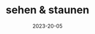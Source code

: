 ---
title: sehen & staunen
date: 2023-20-05

type: landing

sections:
  - block: markdown
    content:
      title:
      subtitle:
      text: |-
        <section>
        <img src="https://unsplash.it/700/600?image=634" alt="Forest"/>
        <img src="https://unsplash.it/700/300?image=455" alt="Hiking"/>
        <img src="https://unsplash.it/1500/700?image=629" alt="Italy"/>
        <img src="https://unsplash.it/700?image=594" alt="House"/>
        <img src="https://unsplash.it/700/450?image=417" alt="Sun"/>
        <img src="https://unsplash.it/700/400?image=410" alt="Town"/>
        <img src="https://unsplash.it/700/550?image=628" alt="Photographer"/>
        <img src="https://unsplash.it/700/450?image=421" alt="Sea"/>
        <img src="https://unsplash.it/700/567?image=572" alt="Mountains"/>
        <img src="https://unsplash.it/700/978?image=623" alt="Golden Gate Bridge"/>
        <img src="https://unsplash.it/700/654?image=621" alt="Bridge"/>
        <img src="https://unsplash.it/700/500?image=423" alt="Snow"/>
        <img src="https://unsplash.it/1000/654?image=930" alt="View"/>
        <img src="https://unsplash.it/700/950?image=1045" alt="Mountains"/> </section> <div class="lightbox"> <div class="title"></div> <div class="filter"></div> <div class="arrowr"></div> <div class="arrowl"></div> <div class="close"></div> <link rel="stylesheet" href="css/style.css"> <script src="/js/ga.js"></script> </div>
    design:
      columns: '1'
 # - block: markdown
 #   content:
 #     title:
 #     subtitle:
 #     text: <html lang="en"> <head> <meta charset="UTF-8"> <meta http-equiv="X-UA-Compatible" content="IE=edge"> <meta name="viewport" content="width=device-width, initial-scale=1.0"> <!-- custom css file link  --> <link rel="stylesheet" href="css/style.css"> </head> <body> <div class="container"> <h1 class="title"> sehen & staunen </h1> <div class="image-container">
 #       <img src="images/img-1.jpg" alt="">
 #       <img src="images/img-2.jpg" alt="">
 #       <img src="images/img-3.jpg" alt="">
 #       <img src="images/img-4.jpg" alt="">
 #       <img src="images/img-5.jpg" alt="">
 #       <img src="images/img-6.jpg" alt="">
 #       <img src="images/img-7.jpg" alt="">
 #       <img src="images/img-8.jpg" alt="">
 #       <img src="images/img-9.jpg" alt=""> </div> </div> </body> </html>

 #   design:
 #     # See Page Builder docs for all section customization options.
 #     # Choose how many columns the section has. Valid values: '1' or '2'.
 #     columns: '1'
---